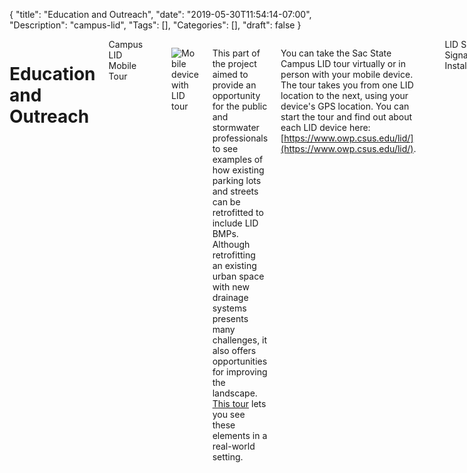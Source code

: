{
	"title": "Education and Outreach",
	"date": "2019-05-30T11:54:14-07:00",
	"Description": "campus-lid",
	"Tags": [],
	"Categories": [],
	"draft": false
}


<div class="lid">
	<div class="columns large-12">
		<div class="columns large-8 large-offset-2">

<h1>Education and Outreach</h1>

<div class="register-form-header">
	Campus LID Mobile Tour
</div>

&nbsp;
<div class="columns large-4">

![Mobile device with LID tour](/img/lid/lid-tour-phone.png)
</div>
<div class="columns large-8">

This part of the project aimed to provide an opportunity for the public and stormwater professionals to see examples of how existing parking lots and streets can be retrofitted to include LID BMPs. Although retrofitting an existing urban space with new drainage systems presents many challenges, it also offers opportunities for improving the landscape. [This tour](https://www.owp.csus.edu/lid/) lets you see these elements in a real-world setting.

You can take the Sac State Campus LID tour virtually or in person with your mobile device. The tour takes you from one LID location to the next, using your device's GPS location. You can start the tour and find out about each LID device here: [https://www.owp.csus.edu/lid/](https://www.owp.csus.edu/lid/).
</div>
									
&nbsp;
<div class="register-form-header">
	LID Site Signage Installations
</div>
<div class="columns large-4">

![Library Green Sign](/img/lid/library-green-sign-installed-02.jpg)
</div>
<div class="columns large-8">

Starting in late September, OWP began installing interpretive signage for all of the Campus LID sites. All of the LID sites have interpretive signs installed. These signs explain what type of LID device has been installed at each site, provide illustrations of the devices, and describe how the devices work. All of the LID sites have interretive signs installed. View the PDF containing all of the LID sites.
</div>

&nbsp;
<div class="register-form-header">
	LID Outreach Brochures
</div>
<div class="columns large-4">

![LIDconference sign](/img/lid/lid-brochure.jpg)  
</div>
<div class="columns large-8">

As part of our outreach efforts, our team designed brochures to help promote and provide a means to deliver general information about the Campus LID Project at Sac State. These brochures were available at several conferences and seminars focusing on stormwater issues and Low Impact Development. The Sac State campus LID brochure is [now available for download](/document/lid/brochure/lid-brochure-final-2016.pdf).
</div>
									
&nbsp;
<div class="register-form-header">
	2015 Sacramento Regional LID Conference
</div>
<div class="columns large-4">

![LID brochure thumbnail](/img/lid/lid-conference.jpg)
</div>
<div class="columns large-8">

On November 4, 2015 the American Basin Council of Watersheds and OWP hosted the [Fifth Annual Low Impact Development Conference](/document/csus-lid/2015-sacramento-regional-lid-conference.php) at California State University, Sacramento's Alumni Center. The conference titled, <em>LID—from Regulations through Compliance to Implementation</em>, offered a forum to increase the effectiveness of local LID practices by stimulating dialogue among developers, engineers, planners, regulators, and local governments. 
</div>

&nbsp;  
<div class="register-form-header">
	Press Releases
</div>

<div class="columns large-12" id="press-release">
	<a> May 28, 2014 <br> Sac State, City Land $3 Million Stormwater Grant Sacramento State News and Information </a>
	<a> June 20, 2014 <br> Sacramento State Gains Grant to Deal with Stormwater Runoff The Sacramento Bee </a>
	<a> May 6, 2015 <br> State Looking for Ways to Save What Little Rain Falls CBS Sacramento </a>
	<a> May 20, 2015 <br> Sac State Master Plan Is Given Green Light by CSU Trustees Sacramento State News and Information </a>
	<a> June 11, 2015 <br> Water: Sac State Commits to Conserving Every Drop Sacramento State News and Information</a>
	<a> August 21, 2015 <br> Sac State Is Enjoying a Flurry of Building Activity Sacramento State News and Information</a>
	<a> May 6, 2015 <br> Sac State Aims to Have a More Eco-Friendly Campus The State Hornet, September 10 2015)</a>
	<a> November 2, 2015 <br> Making it Happen at Sac State Sacramento State Facebook</a>
	<a> February 10, 2016<br> Next STEM Lecture Highlights Successful Stormwater Project Sacramento State News and Information</a>
</div>

&nbsp;
<div class="register-form-header">
	Presentations
</div>
<div class="columns large-12">

- 2015 California Higher Education Sustainability Conference
- 2015 Stormwater Awareness Week
- 2016 CASQA Conference
- 2016 CSU Facilities Management Conference
- 2016 Sacramento State STEM Lecture Series

</div>

</div>
</div>
</div>